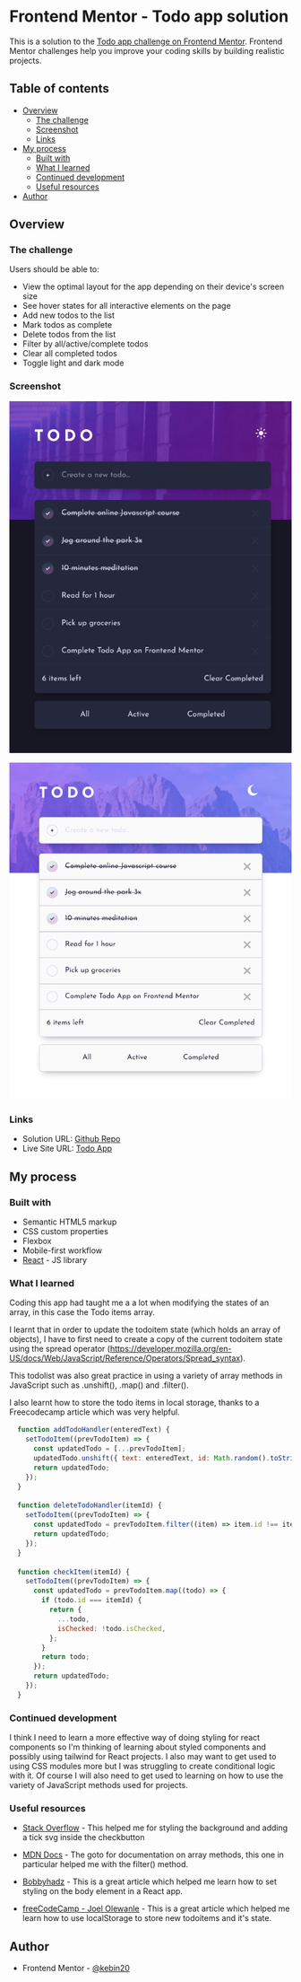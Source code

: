 # Frontend Mentor - Todo app solution

This is a solution to the [Todo app challenge on Frontend Mentor](https://www.frontendmentor.io/challenges/todo-app-Su1_KokOW). Frontend Mentor challenges help you improve your coding skills by building realistic projects. 

## Table of contents

- [Overview](#overview)
  - [The challenge](#the-challenge)
  - [Screenshot](#screenshot)
  - [Links](#links)
- [My process](#my-process)
  - [Built with](#built-with)
  - [What I learned](#what-i-learned)
  - [Continued development](#continued-development)
  - [Useful resources](#useful-resources)
- [Author](#author)

## Overview

### The challenge

Users should be able to:

- View the optimal layout for the app depending on their device's screen size
- See hover states for all interactive elements on the page
- Add new todos to the list
- Mark todos as complete
- Delete todos from the list
- Filter by all/active/complete todos
- Clear all completed todos
- Toggle light and dark mode

### Screenshot

![Dark mode](./screenshots/todo-dark.png)

![Light mode](./screenshots/todo-light.png)

### Links

- Solution URL: [Github Repo](https://github.com/kebin20/todo-app-react)
- Live Site URL: [Todo App](https://sunny-griffin-804c1b.netlify.app/)

## My process

### Built with

- Semantic HTML5 markup
- CSS custom properties
- Flexbox
- Mobile-first workflow
- [React](https://reactjs.org/) - JS library

### What I learned

Coding this app had taught me a a lot when modifying the states of an array, in this case the Todo items array. 

I learnt that in order to update the todoitem state (which holds an array of objects), I have to first need to create a copy of the current todoitem state using the spread operator (https://developer.mozilla.org/en-US/docs/Web/JavaScript/Reference/Operators/Spread_syntax). 

This todolist was also great practice in using a variety of array methods in JavaScript  such as .unshift(), .map() and .filter(). 

I also learnt how to store the todo items in local storage, thanks to a Freecodecamp article which was very helpful.


```js
  function addTodoHandler(enteredText) {
    setTodoItem((prevTodoItem) => {
      const updatedTodo = [...prevTodoItem];
      updatedTodo.unshift({ text: enteredText, id: Math.random().toString() });
      return updatedTodo;
    });
  }

  function deleteTodoHandler(itemId) {
    setTodoItem((prevTodoItem) => {
      const updatedTodo = prevTodoItem.filter((item) => item.id !== itemId);
      return updatedTodo;
    });
  }

  function checkItem(itemId) {
    setTodoItem((prevTodoItem) => {
      const updatedTodo = prevTodoItem.map((todo) => {
        if (todo.id === itemId) {
          return {
            ...todo,
            isChecked: !todo.isChecked,
          };
        }
        return todo;
      });
      return updatedTodo;
    });
  }
```


### Continued development

I think I need to learn a more effective way of doing styling for react components so I'm thinking of learning about styled components and possibly using tailwind for React projects. I also may want to get used to using CSS modules more but I was struggling to create conditional logic with it. 
Of course I will also need to get used to learning on how to use the variety of JavaScript methods used for projects.


### Useful resources

- [Stack Overflow](https://stackoverflow.com/questions/52950627/inline-style-in-react-background-linear-gradient) - This helped me for styling the background and adding a tick svg inside the checkbutton

- [MDN Docs](https://developer.mozilla.org/en-US/docs/Web/JavaScript/Reference/Global_Objects/Array/filter) - The goto for documentation on array methods, this one in particular helped me with the filter() method.

- [Bobbyhadz](https://bobbyhadz.com/blog/react-set-body-style) - This is a great article which helped me learn how to set styling on the body element in a React app.

- [freeCodeCamp - Joel Olewanle](https://www.freecodecamp.org/news/how-to-use-localstorage-with-react-hooks-to-set-and-get-items/) - This is a great article which helped me learn how to use localStorage to store new todoitems and it's state.


## Author

- Frontend Mentor - [@kebin20](https://www.frontendmentor.io/profile/kebin20)






